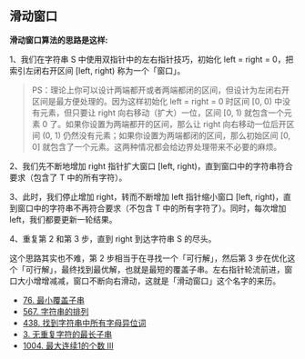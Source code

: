## 滑动窗口

**滑动窗口算法的思路是这样:**

1、我们在字符串 S 中使用双指针中的左右指针技巧，初始化 left = right = 0，把索引左闭右开区间 [left, right) 称为一个「窗口」。

> PS：理论上你可以设计两端都开或者两端都闭的区间，但设计为左闭右开区间是最方便处理的。因为这样初始化 left = right = 0 时区间 [0, 0) 中没有元素，但只要让 right 向右移动（扩大）一位，区间 [0, 1) 就包含一个元素 0 了。如果你设置为两端都开的区间，那么让 right 向右移动一位后开区间 (0, 1) 仍然没有元素；如果你设置为两端都闭的区间，那么初始区间 [0, 0] 就包含了一个元素。这两种情况都会给边界处理带来不必要的麻烦。

2、我们先不断地增加 right 指针扩大窗口 [left, right)，直到窗口中的字符串符合要求（包含了 T 中的所有字符）。

3、此时，我们停止增加 right，转而不断增加 left 指针缩小窗口 [left, right)，直到窗口中的字符串不再符合要求（不包含 T 中的所有字符了）。同时，每次增加 left，我们都要更新一轮结果。

4、重复第 2 和第 3 步，直到 right 到达字符串 S 的尽头。

这个思路其实也不难，第 2 步相当于在寻找一个「可行解」，然后第 3 步在优化这个「可行解」，最终找到最优解，也就是最短的覆盖子串。左右指针轮流前进，窗口大小增增减减，窗口不断向右滑动，这就是「滑动窗口」这个名字的来历。


- [76. 最小覆盖子串](https://github.com/gooohlan/leetcode/blob/master/DoublePointer/SlidingWindow/76.go)
- [567. 字符串的排列](https://github.com/gooohlan/leetcode/blob/master/DoublePointer/SlidingWindow/567.go)
- [438. 找到字符串中所有字母异位词](https://github.com/gooohlan/leetcode/blob/master/DoublePointer/SlidingWindow/438.go)
- [3. 无重复字符的最长子串](https://github.com/gooohlan/leetcode/blob/master/DoublePointer/SlidingWindow/3.go)
- [1004. 最大连续1的个数 III](https://github.com/gooohlan/leetcode/blob/master/DoublePointer/SlidingWindow/1004.go)